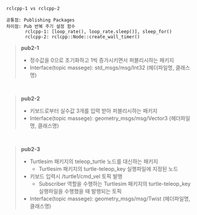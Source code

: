 ```
rclcpp-1 vs rclcpp-2

공통점: Publishing Packages
차이점: Pub 반복 주기 설정 함수
       rclcpp-1: [loop_rate(), loop_rate.sleep()], sleep_for()
       rclcpp-2: rclcpp::Node::create_wall_timer()
```

> **pub2-1**
> - 정수값을 0으로 초기화하고 1씩 증가시키면서 퍼블리시하는 패키지
> - Interface(topic massege): std_msgs/msg/Int32 (헤더파일명, 클래스명)

<br/>

> **pub2-2**
> - 키보드로부터 실수값 3개를 입력 받아 퍼블리시하는 패키지
> - Interface(topic massege): geometry_msgs/msg/Vector3 (헤더파일명, 클래스명)

<br/>

> **pub2-3**
> - Turtlesim 패키지의 teleop_turtle 노드를 대신하는 패키지
>   - Turtlesim 패키지의 turtle-teleop_key 실행파일에 지정된 노드
> - 키보드 입력시 /turtle1/cmd_vel 토픽 발행
>   - Subscriber 역할을 수행하는 Turtlesim 패키지의 turtle-teleop_key 실행파일을 수행했을 때 발행되는 토픽
> - Interface(topic massege): geometry_msgs/msg/Twist (헤더파일명, 클래스명)
